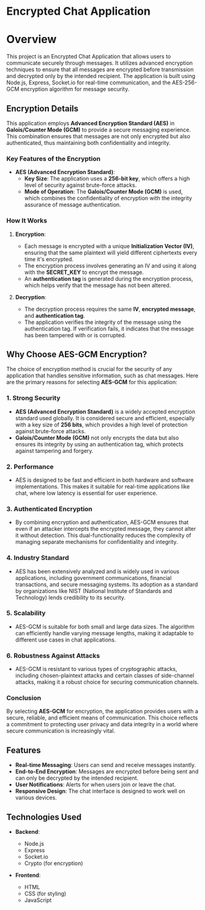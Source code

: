 # Encrypted Chat Application

# Overview

This project is an Encrypted Chat Application that allows users to communicate securely through messages. It utilizes advanced encryption techniques to ensure that all messages are encrypted before transmission and decrypted only by the intended recipient. The application is built using Node.js, Express, Socket.io for real-time communication, and the AES-256-GCM encryption algorithm for message security.

## Encryption Details

This application employs **Advanced Encryption Standard (AES)** in **Galois/Counter Mode (GCM)** to provide a secure messaging experience. This combination ensures that messages are not only encrypted but also authenticated, thus maintaining both confidentiality and integrity.

### Key Features of the Encryption

- **AES (Advanced Encryption Standard)**:
  - **Key Size**: The application uses a **256-bit key**, which offers a high level of security against brute-force attacks.
  - **Mode of Operation**: The **Galois/Counter Mode (GCM)** is used, which combines the confidentiality of encryption with the integrity assurance of message authentication.

### How It Works

1. **Encryption**:

   - Each message is encrypted with a unique **Initialization Vector (IV)**, ensuring that the same plaintext will yield different ciphertexts every time it's encrypted.
   - The encryption process involves generating an IV and using it along with the **SECRET_KEY** to encrypt the message.
   - An **authentication tag** is generated during the encryption process, which helps verify that the message has not been altered.

2. **Decryption**:
   - The decryption process requires the same **IV**, **encrypted message**, and **authentication tag**.
   - The application verifies the integrity of the message using the authentication tag. If verification fails, it indicates that the message has been tampered with or is corrupted.

## Why Choose AES-GCM Encryption?

The choice of encryption method is crucial for the security of any application that handles sensitive information, such as chat messages. Here are the primary reasons for selecting **AES-GCM** for this application:

### 1. **Strong Security**

- **AES (Advanced Encryption Standard)** is a widely accepted encryption standard used globally. It is considered secure and efficient, especially with a key size of **256 bits**, which provides a high level of protection against brute-force attacks.
- **Galois/Counter Mode (GCM)** not only encrypts the data but also ensures its integrity by using an authentication tag, which protects against tampering and forgery.

### 2. **Performance**

- AES is designed to be fast and efficient in both hardware and software implementations. This makes it suitable for real-time applications like chat, where low latency is essential for user experience.

### 3. **Authenticated Encryption**

- By combining encryption and authentication, AES-GCM ensures that even if an attacker intercepts the encrypted message, they cannot alter it without detection. This dual-functionality reduces the complexity of managing separate mechanisms for confidentiality and integrity.

### 4. **Industry Standard**

- AES has been extensively analyzed and is widely used in various applications, including government communications, financial transactions, and secure messaging systems. Its adoption as a standard by organizations like NIST (National Institute of Standards and Technology) lends credibility to its security.

### 5. **Scalability**

- AES-GCM is suitable for both small and large data sizes. The algorithm can efficiently handle varying message lengths, making it adaptable to different use cases in chat applications.

### 6. **Robustness Against Attacks**

- AES-GCM is resistant to various types of cryptographic attacks, including chosen-plaintext attacks and certain classes of side-channel attacks, making it a robust choice for securing communication channels.

### Conclusion

By selecting **AES-GCM** for encryption, the application provides users with a secure, reliable, and efficient means of communication. This choice reflects a commitment to protecting user privacy and data integrity in a world where secure communication is increasingly vital.

## Features

- **Real-time Messaging**: Users can send and receive messages instantly.
- **End-to-End Encryption**: Messages are encrypted before being sent and can only be decrypted by the intended recipient.
- **User Notifications**: Alerts for when users join or leave the chat.
- **Responsive Design**: The chat interface is designed to work well on various devices.

## Technologies Used

- **Backend**:

  - Node.js
  - Express
  - Socket.io
  - Crypto (for encryption)

- **Frontend**:
  - HTML
  - CSS (for styling)
  - JavaScript
